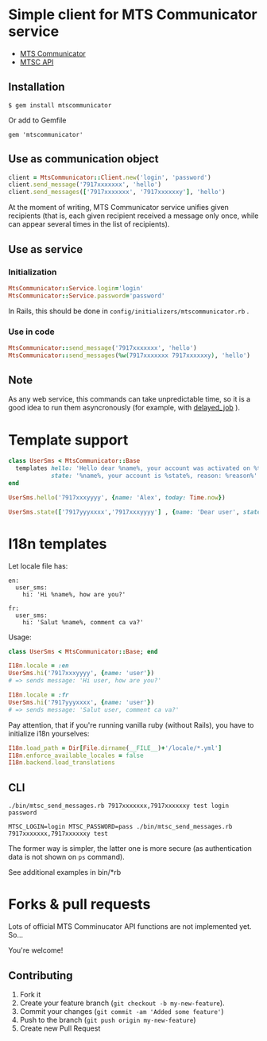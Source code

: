 # Simple client for MTS Communicator service

* [MTS Communicator](https://www.mcommunicator.ru/)
* [MTSC API](http://www.mcommunicator.ru/M2M/)


## Installation

    $ gem install mtscommunicator

Or add to Gemfile

    gem 'mtscommunicator'


## Use as communication object

```ruby
client = MtsCommunicator::Client.new('login', 'password')
client.send_message('7917xxxxxxx', 'hello')
client.send_messages(['7917xxxxxxx', '7917xxxxxxy'], 'hello')
```

At the moment of writing,
MTS Communicator service unifies given recipients
(that is, each given recipient received a message only once, while can appear several times in the list of recipients).

## Use as service

### Initialization

```ruby
MtsCommunicator::Service.login='login'
MtsCommunicator::Service.password='password'
```

In Rails, this should be done in `config/initializers/mtscommunicator.rb` .


### Use in code

```ruby
MtsCommunicator::send_message('7917xxxxxxx', 'hello')
MtsCommunicator::send_messages(%w(7917xxxxxxx 7917xxxxxxy), 'hello')
```

## Note
As any web service, this commands can take unpredictable time,
so it is a good idea to run them asyncronously
(for example, with [delayed_job](https://github.com/collectiveidea/delayed_job) ).

# Template support

```ruby
class UserSms < MtsCommunicator::Base
  templates hello: 'Hello dear %name%, your account was activated on %today%',
            state: '%name%, your account is %state%, reason: %reason%'
end
```

```ruby
UserSms.hello('7917xxxyyyy', {name: 'Alex', today: Time.now})
```
```ruby
UserSms.state(['7917yyyxxxx','7917xxxyyyy'] , {name: 'Dear user', state: :blocked, reason: 'spam detected'})
```

# I18n templates

Let locale file has:
```
en:
  user_sms:
    hi: 'Hi %name%, how are you?'

fr:
  user_sms:
    hi: 'Salut %name%, comment ca va?'
```

Usage:

```ruby
class UserSms < MtsCommunicator::Base; end

I18n.locale = :en
UserSms.hi('7917xxxyyyy', {name: 'user'})
# => sends message: 'Hi user, how are you?'

I18n.locale = :fr
UserSms.hi('7917yyyxxxx', {name: 'user'})
# => sends message: 'Salut user, comment ca va?'
```


Pay attention, that if you're running vanilla ruby (without Rails),
you have to initialize i18n yourselves:

```ruby
I18n.load_path = Dir[File.dirname(__FILE__)+'/locale/*.yml']
I18n.enforce_available_locales = false
I18n.backend.load_translations
```


## CLI
```
./bin/mtsc_send_messages.rb 7917xxxxxxx,7917xxxxxxy test login password
```

```
MTSC_LOGIN=login MTSC_PASSWORD=pass ./bin/mtsc_send_messages.rb 7917xxxxxxx,7917xxxxxxy test
```

The former way is simpler, the latter one is more secure (as
authentication data is not shown on `ps` command).

See additional examples in bin/\*rb

# Forks & pull requests

Lots of official MTS Comminucator API functions are not implemented yet. So...

You're welcome!

## Contributing

1. Fork it
2. Create your feature branch (```git checkout -b my-new-feature```).
3. Commit your changes (```git commit -am 'Added some feature'```)
4. Push to the branch (```git push origin my-new-feature```)
5. Create new Pull Request


